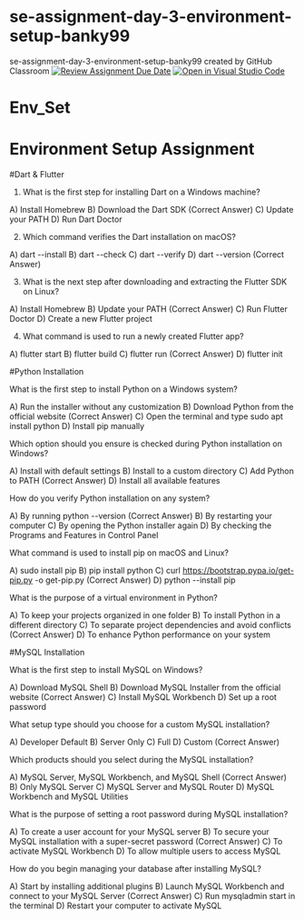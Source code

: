 # se-assignment-day-3-environment-setup-banky99
se-assignment-day-3-environment-setup-banky99 created by GitHub Classroom
[![Review Assignment Due Date](https://classroom.github.com/assets/deadline-readme-button-22041afd0340ce965d47ae6ef1cefeee28c7c493a6346c4f15d667ab976d596c.svg)](https://classroom.github.com/a/vnsr1XuU)
[![Open in Visual Studio Code](https://classroom.github.com/assets/open-in-vscode-2e0aaae1b6195c2367325f4f02e2d04e9abb55f0b24a779b69b11b9e10269abc.svg)](https://classroom.github.com/online_ide?assignment_repo_id=15740575&assignment_repo_type=AssignmentRepo)
# Env_Set

# Environment Setup Assignment

#Dart & Flutter

1. What is the first step for installing Dart on a Windows machine?

A) Install Homebrew
B) Download the Dart SDK (Correct Answer)
C) Update your PATH
D) Run Dart Doctor


2. Which command verifies the Dart installation on macOS?

A) dart --install
B) dart --check
C) dart --verify
D) dart --version (Correct Answer)


3. What is the next step after downloading and extracting the Flutter SDK on Linux?

A) Install Homebrew
B) Update your PATH (Correct Answer)
C) Run Flutter Doctor 
D) Create a new Flutter project


4. What command is used to run a newly created Flutter app?

A) flutter start 
B) flutter build
C) flutter run  (Correct Answer)
D) flutter init


#Python Installation

What is the first step to install Python on a Windows system?

A) Run the installer without any customization
B) Download Python from the official website   (Correct Answer)
C) Open the terminal and type sudo apt install python
D) Install pip manually

Which option should you ensure is checked during Python installation on Windows?

A) Install with default settings
B) Install to a custom directory
C) Add Python to PATH  (Correct Answer)
D) Install all available features

How do you verify Python installation on any system?

A) By running python --version (Correct Answer)
B) By restarting your computer
C) By opening the Python installer again
D) By checking the Programs and Features in Control Panel

What command is used to install pip on macOS and Linux?

A) sudo install pip
B) pip install python
C) curl https://bootstrap.pypa.io/get-pip.py -o get-pip.py  (Correct Answer)
D) python --install pip

What is the purpose of a virtual environment in Python?

A) To keep your projects organized in one folder
B) To install Python in a different directory
C) To separate project dependencies and avoid conflicts (Correct Answer)
D) To enhance Python performance on your system

#MySQL Installation

What is the first step to install MySQL on Windows?

A) Download MySQL Shell
B) Download MySQL Installer from the official website (Correct Answer)
C) Install MySQL Workbench
D) Set up a root password

What setup type should you choose for a custom MySQL installation?

A) Developer Default
B) Server Only
C) Full
D) Custom (Correct Answer)

Which products should you select during the MySQL installation?

A) MySQL Server, MySQL Workbench, and MySQL Shell (Correct Answer)
B) Only MySQL Server
C) MySQL Server and MySQL Router
D) MySQL Workbench and MySQL Utilities

What is the purpose of setting a root password during MySQL installation?

A) To create a user account for your MySQL server 
B) To secure your MySQL installation with a super-secret password  (Correct Answer)
C) To activate MySQL Workbench
D) To allow multiple users to access MySQL

How do you begin managing your database after installing MySQL?

A) Start by installing additional plugins
B) Launch MySQL Workbench and connect to your MySQL Server (Correct Answer)
C) Run mysqladmin start in the terminal
D) Restart your computer to activate MySQL

